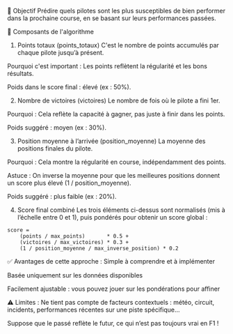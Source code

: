 🧠 Objectif
Prédire quels pilotes sont les plus susceptibles de bien performer dans la prochaine course, en se basant sur leurs performances passées.

🧩 Composants de l'algorithme
1. Points totaux (points_totaux)
C'est le nombre de points accumulés par chaque pilote jusqu’à présent.

Pourquoi c'est important : Les points reflètent la régularité et les bons résultats.

Poids dans le score final : élevé (ex : 50%).

2. Nombre de victoires (victoires)
Le nombre de fois où le pilote a fini 1er.

Pourquoi : Cela reflète la capacité à gagner, pas juste à finir dans les points.

Poids suggéré : moyen (ex : 30%).

3. Position moyenne à l’arrivée (position_moyenne)
La moyenne des positions finales du pilote.

Pourquoi : Cela montre la régularité en course, indépendamment des points.

Astuce : On inverse la moyenne pour que les meilleures positions donnent un score plus élevé (1 / position_moyenne).

Poids suggéré : plus faible (ex : 20%).

4. Score final combiné
Les trois éléments ci-dessus sont normalisés (mis à l’échelle entre 0 et 1), puis pondérés pour obtenir un score global :

```
score = 
    (points / max_points)       * 0.5 +
    (victoires / max_victoires) * 0.3 +
    (1 / position_moyenne / max_inverse_position) * 0.2
```

✅ Avantages de cette approche :
Simple à comprendre et à implémenter

Basée uniquement sur les données disponibles

Facilement ajustable : vous pouvez jouer sur les pondérations pour affiner

⚠️ Limites :
Ne tient pas compte de facteurs contextuels : météo, circuit, incidents, performances récentes sur une piste spécifique…

Suppose que le passé reflète le futur, ce qui n’est pas toujours vrai en F1 !